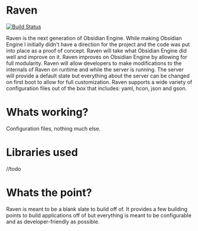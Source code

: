 # Raven
[![Build Status](https://travis-ci.org/ClubObsidian/Raven.svg?branch=master)](https://travis-ci.org/ClubObsidian/Raven)

Raven is the next generation of Obsidian Engine. While making Obsidian Engine I initially didn't have a direction for the project and the code was put into place as a proof of concept. Raven will take what Obsidian Engine did well and improve on it. Raven improves on Obsidian Engine by allowing for full modularity. Raven will allow developers to make modifications to the internals of Raven on runtime and while the server is running. The server will provide a default state but everything about the server can be changed on first boot to allow for full customization. Raven supports a wide variety of configuration files out of the box that includes: yaml, hcon, json and gson.

# Whats working?

Configuration files, nothing much else.

# Libraries used

//todo

# Whats the point?

Raven is meant to be a blank slate to build off of. It provides a few building points to build applications off of but everything is meant to be configurable and as developer-friendly as possible.
